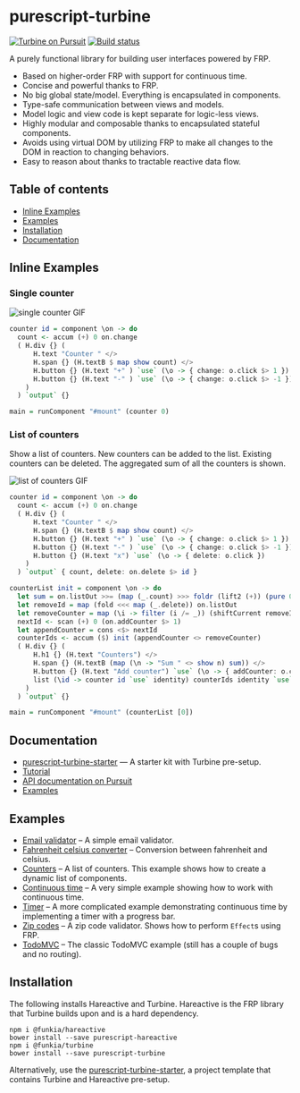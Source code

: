 # purescript-turbine

[![Turbine on Pursuit](https://pursuit.purescript.org/packages/purescript-turbine/badge)](https://pursuit.purescript.org/packages/purescript-turbine)
[![Build status](https://travis-ci.org/funkia/purescript-turbine.svg?branch=master)](https://travis-ci.org/funkia/purescript-turbine)

A purely functional library for building user interfaces powered by FRP.

* Based on higher-order FRP with support for continuous time.
* Concise and powerful thanks to FRP.
* No big global state/model. Everything is encapsulated in components.
* Type-safe communication between views and models.
* Model logic and view code is kept separate for logic-less views.
* Highly modular and composable thanks to encapsulated stateful components.
* Avoids using virtual DOM by utilizing FRP to make all changes to the DOM in reaction to changing behaviors.
* Easy to reason about thanks to tractable reactive data flow.

## Table of contents

* [Inline Examples](#inline-examples)
* [Examples](#examples)
* [Installation](#installation)
* [Documentation](#documentation)

## Inline Examples

### Single counter

![single counter GIF](examples/counters/single-counter.gif)

```purescript
counter id = component \on -> do
  count <- accum (+) 0 on.change
  ( H.div {} (
      H.text "Counter " </>
      H.span {} (H.textB $ map show count) </>
      H.button {} (H.text "+" ) `use` (\o -> { change: o.click $> 1 }) </>
      H.button {} (H.text "-" ) `use` (\o -> { change: o.click $> -1 })
    )
  ) `output` {}

main = runComponent "#mount" (counter 0)
```

### List of counters

Show a list of counters. New counters can be added to the list. Existing
counters can be deleted. The aggregated sum of all the counters is shown.

![list of counters GIF](examples/counters/list-counter.gif)

```purescript
counter id = component \on -> do
  count <- accum (+) 0 on.change
  ( H.div {} (
      H.text "Counter " </>
      H.span {} (H.textB $ map show count) </>
      H.button {} (H.text "+" ) `use` (\o -> { change: o.click $> 1 }) </>
      H.button {} (H.text "-" ) `use` (\o -> { change: o.click $> -1 }) </>
      H.button {} (H.text "x") `use` (\o -> { delete: o.click })
    )
  ) `output` { count, delete: on.delete $> id }

counterList init = component \on -> do
  let sum = on.listOut >>= (map (_.count) >>> foldr (lift2 (+)) (pure 0))
  let removeId = map (fold <<< map (_.delete)) on.listOut
  let removeCounter = map (\i -> filter (i /= _)) (shiftCurrent removeId)
  nextId <- scan (+) 0 (on.addCounter $> 1)
  let appendCounter = cons <$> nextId
  counterIds <- accum ($) init (appendCounter <> removeCounter)
  ( H.div {} (
      H.h1 {} (H.text "Counters") </>
      H.span {} (H.textB (map (\n -> "Sum " <> show n) sum)) </>
      H.button {} (H.text "Add counter") `use` (\o -> { addCounter: o.click }) </>
      list (\id -> counter id `use` identity) counterIds identity `use` (\o -> { listOut: o })
    )
  ) `output` {}

main = runComponent "#mount" (counterList [0])
```

## Documentation

- [purescript-turbine-starter](https://github.com/funkia/purescript-turbine-starter) — A starter kit with Turbine pre-setup.
- [Tutorial](./docs/tutorial.md)
- [API documentation on Pursuit](https://pursuit.purescript.org/packages/purescript-turbine)
- [Examples](#example)

## Examples

- [Email validator](/examples/email-validator) – A simple email validator.
- [Fahrenheit celsius converter](/examples/fahrenheit-celsius) – Conversion between fahrenheit and celsius.
- [Counters](/examples/counters) – A list of counters. This example shows how to create a dynamic list of components.
- [Continuous time](/examples/continuous-time) – A very simple example showing how to work with continuous time.
- [Timer](/examples/timer) – A more complicated example demonstrating continuous time by implementing a timer with a progress bar.
- [Zip codes](/examples/zip-codes) – A zip code validator. Shows how to perform `Effect`s using FRP.
- [TodoMVC](/examples/todomvc) – The classic TodoMVC example (still has a couple of bugs and no routing).

## Installation

The following installs Hareactive and Turbine. Hareactive is the FRP library
that Turbine builds upon and is a hard dependency.

```
npm i @funkia/hareactive
bower install --save purescript-hareactive
npm i @funkia/turbine
bower install --save purescript-turbine
```

Alternatively, use the
[purescript-turbine-starter](https://github.com/funkia/purescript-turbine-starter),
a project template that contains Turbine and Hareactive pre-setup.
